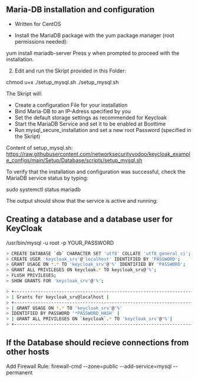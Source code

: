 ##  Maria-DB installation and configuration
 - Written for CentOS
 
- Install the MariaDB package with the yum package manager (root permissions needed):

yum install mariadb-server
Press y when prompted to proceed with the installation.

2. Edit and run the Skript provided in this Folder:

chmod u+x ./setup_mysql.sh
./setup_mysql.sh 

The Skript will:

- Create a configuration File for your installation
- Bind Maria-DB to an IP-Adress specified by you
- Set the default storage settings as recommended for Keycloak 
- Start the MariaDB Service and set it to be enabled at Boottime
- Run mysql_secure_installation and set a new root Password (specified in the Skript)


Content of setup_mysql.sh:
https://raw.githubusercontent.com/networksecurityvodoo/keycloak_example_configs/main/Setup/Database/scripts/setup_mysql.sh
                                        
To verify that the installation and configuration was successful, check the MariaDB service status by typing:

sudo systemctl status mariadb

The output should show that the service is active and running:

                                       
## Creating a database and a database user for KeyCloak
/usr/bin/mysql -u root -p YOUR_PASSWORD

                                        
```sh
> CREATE DATABASE `db` CHARACTER SET 'utf8' COLLATE 'utf8_general_ci';
> CREATE USER 'keycloak_srv'@'localhost' IDENTIFIED BY 'PASSWORD';
> GRANT USAGE ON *.* TO 'keycloak_srv'@'%' IDENTIFIED BY 'PASSWORD';
> GRANT ALL PRIVILEGES ON keycloak.* TO keycloak_srv@'%';
> FLUSH PRIVILEGES;
> SHOW GRANTS FOR 'keycloak_srv'@'%';
```
 
```sh
> +------------------------------------------------------------------------------------+
> | Grants for keycloak_srv@localhost |
> +------------------------------------------------------------------------------------+
> | GRANT USAGE ON *.* TO 'keycloak_srv'@'%' 
> IDENTIFIED BY PASSWORD '*PASSWORD_HASH' |
> | GRANT ALL PRIVILEGES ON `keycloak`.* TO 'keycloak_srv'@'%'|
> +------------------------------------------------------------------------------------+
```

## If the Database should recieve connections from other hosts


Add Firewall Rule: firewall-cmd --zone=public --add-service=mysql --permanent
